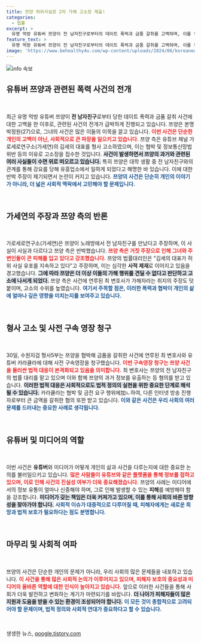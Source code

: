 ```yaml
---
title: 쯔양 허위사실로 2차 가해 고소장 제출!
categories:
  - 법률
excerpt: >
  유명 먹방 유튜버 쯔양이 전 남자친구로부터의 데이트 폭력과 금품 갈취를 고백하며, 이를 유포한 유튜브 채널을 고소했습니다. 그녀의 충격적인 사연과 법적 다툼의 전개가 궁금하다면 클릭하세요!
feature_text: >
  유명 먹방 유튜버 쯔양이 전 남자친구로부터의 데이트 폭력과 금품 갈취를 고백하며, 이를 유포한 유튜브 채널을 고소했습니다. 그녀의 충격적인 사연과 법적 다툼의 전개가 궁금하다면 클릭하세요!
image: 'https://www.behealthy4u.com/wp-content/uploads/2024/06/koreanews.jpg'
---
```


<p><img src="https://www.behealthy4u.com/wp-content/uploads/2024/06/koreanews.jpg" alt="info 속보" /></p>

<h2 data-ke-size="size26">유튜버 쯔양과 관련된 폭력 사건의 전개</h2>

<p data-ke-size="size16">&nbsp;</p>

<p>최근 유명 먹방 유튜버 쯔양이 <b>전 남자친구</b>로부터 당한 데이트 폭력과 금품 갈취 사건에 대한 고백을 한 이후로, 관련된 사건의 전개가 급박하게 진행되고 있습니다. 쯔양은 본명 박정원(27)으로, 그녀의 사건은 많은 이들의 이목을 끌고 있습니다. <b><span style="color: #ee2323;">이번 사건은 단순한 개인의 고백이 아닌, 사회적으로 큰 파장을 일으키고 있습니다.</span></b> 쯔양 측은 유튜브 채널 가로세로연구소(가세연)의 김세의 대표를 형사 고소하였으며, 이는 협박 및 정보통신망법 위반 등의 이유로 고소장을 접수한 것입니다. <b><span style="background-color: #21538527;">사건이 발생하면서 쯔양의 과거와 관련된 여러 사실들이 수면 위로 떠오르고 있습니다.</span></b> 특히 쯔양은 대학 생활 중 전 남자친구와의 관계를 통해 강요를 당해 유흥업소에서 일하게 되었다고 해명한 바 있습니다. 이에 대한 반박 주장이 제기되면서 논란이 커지고 있습니다. <b><span style="color: #1a5490;">쯔양의 사건은 단순히 개인의 이야기가 아니라, 더 넓은 사회적 맥락에서 고민해야 할 문제입니다.</span></b></p>

<p data-ke-size="size16">&nbsp;</p>

<h2 data-ke-size="size26">가세연의 주장과 쯔양 측의 반론</h2>

<p data-ke-size="size16">&nbsp;</p>

<p>가로세로연구소(가세연)은 쯔양이 노래방에서 전 남자친구를 만났다고 주장하며, 이 사실이 사실과 다르다고 쯔양 측은 반박했습니다. <b><span style="color: #ee2323;">쯔양 측은 거짓 주장으로 인해 그녀와 주변인들이 큰 피해를 입고 있다고 강조했습니다.</span></b> 쯔양의 법률대리인은 "김세의 대표가 허위 사실 유포를 지속하고 있다"고 주장하며, 이는 심각한 <b>사적 제재</b>로 이어지고 있음을 경고했습니다. <b><span style="background-color: #21538527;">그에 따라 쯔양은 더 이상 이들의 가해 행위를 견딜 수 없다고 판단하고 고소에 나서게 되었다.</span></b> 쯔양 측은 사건에 연루된 최 변호사가 가해자라는 취지의 주장도 덧붙이며, 고소의 수위를 높였습니다. <b><span style="color: #1a5490;">여기서 주목할 점은, 이러한 폭력과 협박이 개인의 삶에 얼마나 깊은 영향을 미치는지를 보여주고 있습니다.</span></b></p>

<p data-ke-size="size16">&nbsp;</p>

<h2 data-ke-size="size26">형사 고소 및 사전 구속 영장 청구</h2>

<p data-ke-size="size16">&nbsp;</p>

<p>30일, 수원지검 형사5부는 쯔양을 협박해 금품을 갈취한 사건에 연루된 최 변호사와 유튜버 카라큘라에 대해 사전 구속영장을 청구했습니다. <b><span style="color: #ee2323;">이번 구속영장 청구는 쯔양 사건을 둘러싼 법적 대응이 본격화되고 있음을 의미합니다.</span></b> 최 변호사는 쯔양의 전 남자친구의 법률 대리를 맡고 있으며 이와 함께 쯔양의 과거 정보를 유출하는 등 혐의를 받고 있습니다. <b><span style="background-color: #21538527;">이러한 법적 대응은 사회적으로도 법적 정의의 실현을 위한 중요한 단계로 해석될 수 있습니다.</span></b> 카라큘라는 협박 및 금전 요구 행위에加ㄴ하여, 다른 인터넷 방송 진행자로부터 큰 금액을 갈취한 혐의 또한 받고 있습니다. <b><span style="color: #1a5490;">이와 같은 사건은 우리 사회의 여러 문제를 드러내는 중요한 사례로 생각됩니다.</span></b></p>

<p data-ke-size="size16">&nbsp;</p>

<h2 data-ke-size="size26">유튜버 및 미디어의 역할</h2>

<p data-ke-size="size16">&nbsp;</p>

<p>이번 사건은 <b>유튜버</b>와 미디어가 어떻게 개인의 삶과 사건을 다루는지에 대한 중요한 논의를 불러일으키고 있습니다. <b><span style="color: #ee2323;">많은 사람들이 유튜브와 같은 플랫폼을 통해 정보를 접하고 있으며, 이로 인해 사건의 진실성 여부가 더욱 중요해졌습니다.</span></b> 쯔양의 사례는 미디어에서의 정보 유통이 얼마나 신중해야 하며, 그로 인해 발생할 수 있는 <b>피해</b>를 예방해야 함을 강조합니다. <b><span style="background-color: #21538527;">미디어가 갖는 책임은 더욱 커져가고 있으며, 이를 통해 사회의 바른 방향성을 찾아가야 합니다.</span></b> <b><span style="color: #1a5490;">사회적 이슈가 대중적으로 다루어질 때, 피해자에게는 새로운 희망과 법적 보호가 필요하다는 점도 분명합니다.</span></b></p>

<p data-ke-size="size16">&nbsp;</p>

<h2 data-ke-size="size26">마무리 및 사회적 여파</h2>

<p data-ke-size="size16">&nbsp;</p>

<p>쯔양의 사건은 단순한 개인의 문제가 아니라, 우리 사회의 많은 문제들을 내포하고 있습니다. <b><span style="color: #ee2323;">이 사건을 통해 많은 사회적 논의가 이루어지고 있으며, 피해자 보호의 중요성과 미디어의 올바른 역할에 대한 인식이 높아지고 있습니다.</span></b> 앞으로 이러한 사건들을 통해 사회가 더욱 발전하고 변화하는 계기가 마련되기를 바랍니다. <b><span style="background-color: #21538527;">더 나아가 피해자들이 많은 지원과 도움을 받을 수 있는 환경이 조성되어야 합니다.</span></b> <b><span style="color: #1a5490;">이 모든 것이 종합적으로 고려되어야 할 문제이며, 법적 정의와 사회적 연대가 중요하다고 할 수 있습니다.</span></b></p>

<p data-ke-size="size16">&nbsp;</p>
생생한 뉴스, <a href="https://qoogle.tistory.com" rel="dofollow">qoogle.tistory.com</a>


